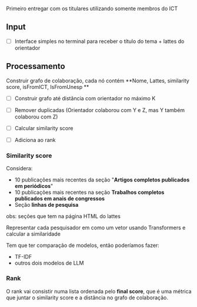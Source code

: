 Primeiro entregar com os titulares utilizando somente membros do ICT 
## Input
- [ ] Interface simples no terminal para receber o título do tema + lattes do orientador


## Processamento

Construir grafo de colaboração, cada nó contém **Nome, Lattes, similarity score, isFromICT, IsFromUnesp **
- [ ] Construir grafo até distância com orientador no máximo K
- [ ] Remover duplicadas (Orientador colaborou com Y e Z, mas Y também colaborou com Z)
- [ ] Calcular similarity score 
- [ ] Adiciona ao rank


### Similarity score
Considera: 
- 10 publicações mais recentes da seção "**Artigos completos publicados em periódicos**"
-  10 publicações mais recentes na seção **Trabalhos completos publicados em anais de congressos**
- Seção **linhas de pesquisa**

obs: seções que tem na página HTML do lattes

Representar cada pesquisador em como um vetor usando Transformers e calcular a similaridade 

Tem que ter comparação de modelos, então poderíamos fazer:
- TF-IDF
- outros dois modelos de LLM

### Rank
O rank vai consistir numa lista ordenada pelo **final score**, que é uma métrica que juntar o similarity score e a distância no grafo de colaboração.
